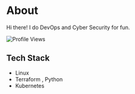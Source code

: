 <link rel="stylesheet" href="https://cdnjs.cloudflare.com/ajax/libs/font-awesome/6.0.0-beta3/css/all.min.css">

# About

Hi there! I do DevOps and Cyber Security for fun.

![Profile Views](https://komarev.com/ghpvc/?username=memor24&color=blue)

## Tech Stack

- Linux <i class="fab fa-linux"></i>
- Terraform <i class="fas fa-cogs"></i>, Python <i class="fab fa-python"></i> 
- Kubernetes <i class="fab fa-kubernetes"></i>
